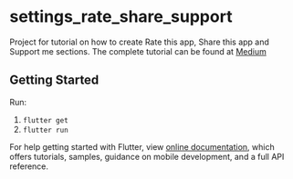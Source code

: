 # settings_rate_share_support

Project for tutorial on how to create Rate this app, Share this app and Support me sections.
The complete tutorial can be found at [Medium](https://medium.com/@albercode10/rate-this-app-share-this-app-and-support-me-sections-with-flutter-a4f9eb24a158)

## Getting Started

Run:
1. `flutter get`
2. `flutter run`

For help getting started with Flutter, view
[online documentation](https://flutter.dev/docs), which offers tutorials,
samples, guidance on mobile development, and a full API reference.

